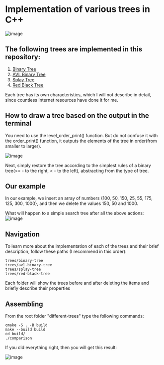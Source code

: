 # Implementation of various trees in C++
![image](https://github.com/zpnst/different-trees/assets/105946529/69fb44f1-a6a6-47ef-b55c-91d26c05cceb)
## The following trees are implemented in this repository:
  1. [Binary Tree](trees/binary-tree)
  2. [AVL Binary Tree](trees/avl-binary-tree)
  3. [Splay Tree](trees/splay-tree)
  4. [Red Black Tree](trees/red-black-tree)

Each tree has its own characteristics, which I will not describe in detail, since countless Internet resources have done it for me.

## How to draw a tree based on the output in the terminal

You need to use the level_order_print() function.
But do not confuse it with the order_print() function, it outputs the elements of the tree in order(from smaller to larger).

![image](https://github.com/zpnst/different-trees/assets/105946529/b7fc1008-f798-4d2b-a74f-46fef8fd53cf)

Next, simply restore the tree according to the simplest rules of a binary tree(>= - to the right, < - to the left), abstracting from the type of tree.

## Our example
In our example, we insert an array of numbers {100, 50, 150, 25, 55, 175, 125, 300, 1000}, and then we delete the values 150, 50 and 1000.

What will happen to a simple search tree after all the above actions:
![image](https://github.com/zpnst/different-trees/assets/105946529/74358117-3ad8-493b-8c10-3bb6422c4b5d)

## Navigation

To learn more about the implementation of each of the trees and their brief description, follow these paths (I recommend in this order):

```
trees/binary-tree
trees/avl-binary-tree
trees/splay-tree
trees/red-black-tree
```

Each folder will show the trees before and after deleting the items and briefly describe their properties

## Assembling

From the root folder "different-trees" type the following commands:

```
cmake -S . -B build
make --build build
cd build/
./comparison
```

If you did everything right, then you will get this result:

![image](https://github.com/zpnst/different-trees/assets/105946529/c68e952b-28ed-47f8-b58d-e2716e4bde29)

